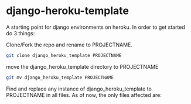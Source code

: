 django-heroku-template
======================

A starting point for django environments on heroku. In order to get started do 3 things: 

Clone/Fork the repo and rename to PROJECTNAME.

```sh
git clone django_heroku_template PROJECTNAME
```

move the django\_heroku\_template directory to PROJECTNAME

```sh
git mv django_heroku_template PROJECTNAME
```

Find and replace any instance of django_heroku_template to PROJECTNAME in all files. 
As of now, the only files affected are:
```sh
```

